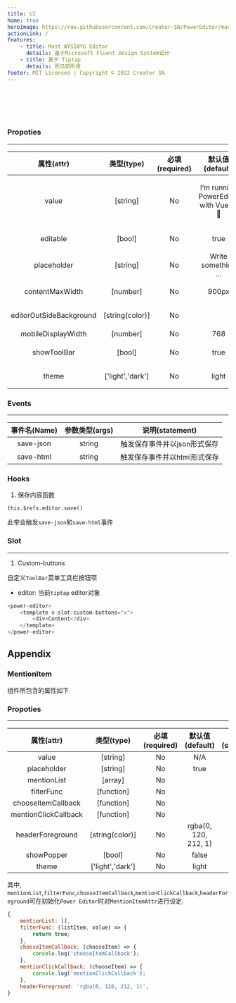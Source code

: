 ```yaml
---
title: UI
home: true
heroImage: https://raw.githubusercontent.com/Creator-SN/PowerEditor/master/src/modules/editor/src/assets/logo.svg
actionLink: /
features:
    - title: Most WYSIWYG Editor
      details: 基于Microsoft Fluent Design System设计
    - title: 基于 Tiptap
      details: 所见即所得
footer: MIT Licensed | Copyright © 2022 Creator SN
---
```


<script>
export default {
    data () {
        return {
            readonly: false,
            theme: "light"
        }
    }
}
</script>

<div style="display: flex;">
<fv-button :theme="theme" borderRadius="35" style="width: 35px; height: 35px; margin: 15px 0px;" @click="theme = theme == 'light' ? 'dark' : 'light'"><i class="ms-Icon" :class="[`ms-Icon--${theme === 'light' ? 'Sunny' : 'ClearNight'}`]"></i></fv-button>
<fv-button :theme="theme" borderRadius="35" style="width: 35px; height: 35px; margin: 15px;" @click="readonly = readonly == true ? false : true"><i class="ms-Icon" :class="[`ms-Icon--${readonly === true ? 'PageEdit' : 'ReadingMode'}`]"></i></fv-button>
</div>

<power-editor :theme="theme" :editable="!readonly" style="width:100%" />

### Propoties
---
|       属性(attr)        |    类型(type)    | 必填(required) |                默认值(default)                 |      说明(statement)       |
|:-----------------------:|:----------------:|:--------------:|:----------------------------------------------:|:--------------------------:|
|          value          |     [string]     |       No       | <p>I’m running PowerEditor with Vue.js. 🎉</p> | 文本内容, 支持纯文本及HTML |
|        editable         |      [bool]      |       No       |                      true                      |       编辑器是否只读       |
|       placeholder       |     [string]     |       No       |               Write something …                |     编辑器Placeholder      |
|     contentMaxWidth     |     [number]     |       No       |                     900px                      |      内容最大显示宽度      |
| editorOutSideBackground | [string(color)]  |       No       |                                                |      编辑器外部背景色      |
|   mobileDisplayWidth    |     [number]     |       No       |                      768                       |         移动端模式         |
|       showToolBar       |      [bool]      |       No       |                      true                      |       显示菜单工具栏       |
|          theme          | ['light','dark'] |       No       |                     light                      |        明暗主题风格        |

### Events
---
| 事件名(Name) | 参数类型(args) |       说明(statement)        |
|:------------:|:--------------:|:----------------------------:|
|  save-json   |     string     | 触发保存事件并以json形式保存 |
|  save-html   |     string     | 触发保存事件并以html形式保存 |

### Hooks

1. 保存内容函数

```vue
this.$refs.editor.save()
```

此举会触发`save-json`和`save-html`事件


### Slot
---
1. Custom-buttons

自定义`ToolBar`菜单工具栏按钮项

- editor: 当前`tiptap` editor对象

```javascript
<power-editor>
    <template v-slot:custom-buttons="x">
        <div>Content</div>
    </template>
</power-editor>
```

## Appendix

### MentionItem

组件所包含的属性如下

### Propoties
---
|      属性(attr)      |    类型(type)    | 必填(required) |   默认值(default)    | 说明(statement) |
|:--------------------:|:----------------:|:--------------:|:--------------------:|:---------------:|
|        value         |     [string]     |       No       |         N/A          |                 |
|     placeholder      |     [string]     |       No       |         true         |                 |
|     mentionList      |     [array]      |       No       |                      |                 |
|      filterFunc      |    [function]    |       No       |                      |                 |
|  chooseItemCallback  |    [function]    |       No       |                      |                 |
| mentionClickCallback |    [function]    |       No       |                      |                 |
|   headerForeground   | [string(color)]  |       No       | rgba(0, 120, 212, 1) |                 |
|      showPopper      |      [bool]      |       No       |        false         |                 |
|        theme         | ['light','dark'] |       No       |        light         |                 |

其中, `mentionList`,`filterFunc`,`chooseItemCallback`,`mentionClickCallback`,`headerForeground`可在初始化`Power Editor`时对`MentionItemAttr`进行设定.

```javascript
{
    mentionList: [],
    filterFunc: (listItem, value) => {
        return true;
    },
    chooseItemCallback: (chooseItem) => {
        console.log('chooseItemCallback');
    },
    mentionClickCallback: (chooseItem) => {
        console.log('mentionClickCallback');
    },
    headerForeground: 'rgba(0, 120, 212, 1)',
}
```